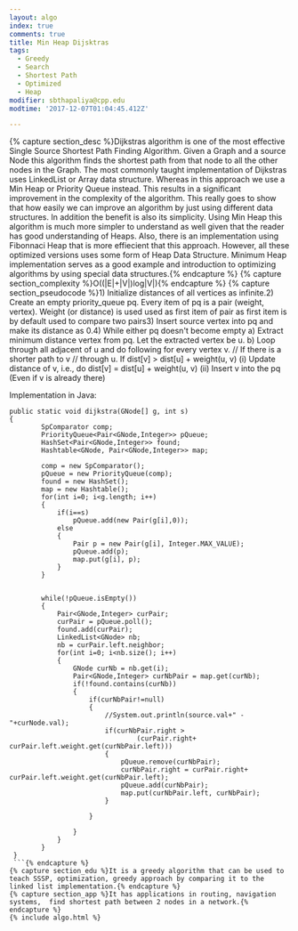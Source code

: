 ```yaml
---
layout: algo
index: true
comments: true
title: Min Heap Dijsktras
tags:
  - Greedy
  - Search
  - Shortest Path
  - Optimized
  - Heap
modifier: sbthapaliya@cpp.edu
modtime: '2017-12-07T01:04:45.412Z'

---
```

{% capture section_desc %}Dijkstras algorithm is one of the most effective Single Source Shortest Path Finding Algorithm. Given a Graph and a source Node this algorithm finds the shortest path from that node to all the other nodes in the Graph. The most commonly taught implementation of Dijkstras uses LinkedList or Array data structure. Whereas in this approach we use a Min Heap or Priority Queue instead. This results in a significant improvement in the complexity of the algorithm. This really goes to show that how easily we can improve an algorithm by just using different data structures. In addition the benefit is also its simplicity. Using Min Heap this algorithm is much more simpler to understand as well given that the reader has good understanding of Heaps. Also, there is an implementation using Fibonnaci Heap that is more effiecient that this approach. However, all these optimized versions uses some form of Heap Data Structure. Minimum Heap implementation serves as a good example and introduction to optimizing algorithms by using special data structures.{% endcapture %}
{% capture section_complexity %}O((|E|+|V|)log|V|){% endcapture %}
{% capture section_pseudocode %}1) Initialize distances of all vertices as infinite.2) Create an empty priority_queue pq.  Every item
   of pq is a pair (weight, vertex). Weight (or 
   distance) is used used as first item  of pair
   as first item is by default used to compare
   two pairs3) Insert source vertex into pq and make its
   distance as 0.4) While either pq doesn't become empty
    a) Extract minimum distance vertex from pq. 
       Let the extracted vertex be u.
    b) Loop through all adjacent of u and do 
       following for every vertex v.           // If there is a shorter path to v
           // through u. 
           If dist[v] > dist[u] + weight(u, v)               (i) Update distance of v, i.e., do
                     dist[v] = dist[u] + weight(u, v)
               (ii) Insert v into the pq (Even if v is
                    already there)
										
										
Implementation in Java:
```
public static void dijkstra(GNode[] g, int s)
{
        SpComparator comp;
        PriorityQueue<Pair<GNode,Integer>> pQueue;
        HashSet<Pair<GNode,Integer>> found;
        Hashtable<GNode, Pair<GNode,Integer>> map;
         
        comp = new SpComparator();
        pQueue = new PriorityQueue(comp);
        found = new HashSet();
        map = new Hashtable();
        for(int i=0; i<g.length; i++)
        {
            if(i==s)
                pQueue.add(new Pair(g[i],0));
            else 
            {
                Pair p = new Pair(g[i], Integer.MAX_VALUE);
                pQueue.add(p);
                map.put(g[i], p);
            }
        }
         
         
        while(!pQueue.isEmpty())
        {
            Pair<GNode,Integer> curPair;
            curPair = pQueue.poll();
            found.add(curPair);
            LinkedList<GNode> nb;
            nb = curPair.left.neighbor;
            for(int i=0; i<nb.size(); i++)
            {
                GNode curNb = nb.get(i);
                Pair<GNode,Integer> curNbPair = map.get(curNb);
                if(!found.contains(curNb))
                {
                    if(curNbPair!=null)
                    {
                        //System.out.println(source.val+" - "+curNode.val);
                        if(curNbPair.right > 
                                (curPair.right+ curPair.left.weight.get(curNbPair.left)))
                        {
                            pQueue.remove(curNbPair);
                            curNbPair.right = curPair.right+ curPair.left.weight.get(curNbPair.left);
                            pQueue.add(curNbPair);
                            map.put(curNbPair.left, curNbPair);
                        }
                    
                    }
                    
                }
            }
        }
 }
 ```{% endcapture %}
{% capture section_edu %}It is a greedy algorithm that can be used to teach SSSP, optimization, greedy approach by comparing it to the linked list implementation.{% endcapture %}
{% capture section_app %}It has applications in routing, navigation systems,  find shortest path between 2 nodes in a network.{% endcapture %}
{% include algo.html %}